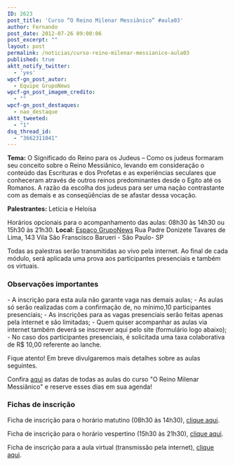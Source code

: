 ```yaml
---
ID: 2623
post_title: 'Curso “O Reino Milenar Messiânico” #aula03'
author: Fernando
post_date: 2012-07-26 09:00:06
post_excerpt: ""
layout: post
permalink: /noticias/curso-reino-milenar-messianico-aula03
published: true
aktt_notify_twitter:
  - 'yes'
wpcf-gn_post_autor:
  - Equipe GrupoNews
wpcf-gn_post_imagem_credito:
  - ""
wpcf-gn_post_destaques:
  - nao_destaque
aktt_tweeted:
  - "1"
dsq_thread_id:
  - "3662311041"
---
```

<strong>Tema:</strong> O Significado do Reino para os Judeus – Como os judeus formaram seu conceito sobre o Reino Messiânico, levando em consideração o conteúdo das Escrituras e dos Profetas e as experiências seculares que conheceram através de outros reinos predominantes desde o Egito até os Romanos. A razão da escolha dos judeus para ser uma nação contrastante com as demais e as conseqüências de se afastar dessa vocação.

<strong>Palestrantes:</strong> Letícia e Heloísa

Horários opcionais para o acompanhamento das aulas: 08h30 às 14h30 ou 15h30 às 21h30.
<strong>Local:</strong> <a title="Espaço GrupoNews" href="http://www.gruponews.com.br/eventos/local/espaco-gruponews">Espaço GrupoNews</a>
Rua Padre Donizete Tavares de Lima, 143
Vila São Franscisco
Barueri - São Paulo- SP

Todas as palestras serão transmitidas ao vivo pela internet. Ao final de cada módulo, será aplicada uma prova aos participantes presenciais e também os virtuais.
<h3>Observações importantes</h3>
- A inscrição para esta aula não garante vaga nas demais aulas;
- As aulas só serão realizadas com a confirmação de, no mínimo,10 participantes presenciais;
- As inscrições para as vagas presenciais serão feitas apenas pela internet e são limitadas;
- Quem quiser acompanhar as aulas via internet também deverá se inscrever aqui pelo site (formulário logo abaixo);
- No caso dos participantes presenciais, é solicitada uma taxa colaborativa de R$ 10,00 referente ao lanche.

Fique atento! Em breve divulgaremos mais detalhes sobre as aulas seguintes.

Confira <a href="http://www.gruponews.com.br/2012/04/novidades-curso-rmm.html">aqui</a> as datas de todas as aulas do curso "O Reino Milenar Messiânico" e reserve esses dias em sua agenda!
<h3>Fichas de inscrição</h3>
Ficha de inscrição para o horário matutino (08h30 às 14h30), <a title="Curso “O Reino Milenar Messiânico” #aula03 – Matutino" href="http://www.gruponews.com.br/eventos/curso-o-reino-milenar-messianico-aula03-matutino">clique aqui</a>.

Ficha de inscrição para o horário vespertino (15h30 às 21h30), <a title="Curso “O Reino Milenar Messiânico” #aula03 – Vespertino" href="http://www.gruponews.com.br/eventos/curso-o-reino-milenar-messianico-aula03-vespertino">clique aqui</a>.

Ficha de inscrição para a aula virtual (transmissão pela internet), <a title="Curso “O Reino Milenar Messiânico” #aula03 – Virtual" href="http://www.gruponews.com.br/eventos/curso-o-reino-milenar-messianico-aula03-virtual">clique aqui</a>.
